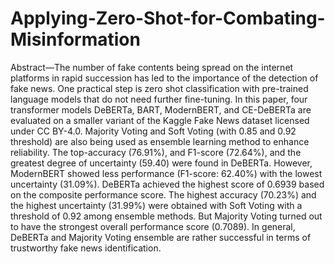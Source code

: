 # Applying-Zero-Shot-for-Combating-Misinformation
Abstract—The number of fake contents being spread on the
 internet platforms in rapid succession has led to the importance
 of the detection of fake news. One practical step is zero
shot classification with pre-trained language models that do
 not need further fine-tuning. In this paper, four transformer
 models DeBERTa, BART, ModernBERT, and CE-DeBERTa are
 evaluated on a smaller variant of the Kaggle Fake News dataset
 licensed under CC BY-4.0. Majority Voting and Soft Voting (with
 0.85 and 0.92 threshold) are also being used as ensemble learning
 method to enhance reliability. The top-accuracy (76.91%), and
 F1-score (72.64%), and the greatest degree of uncertainty (59.40)
 were found in DeBERTa. However, ModernBERT showed less
 performance (F1-score: 62.40%) with the lowest uncertainty
 (31.09%). DeBERTa achieved the highest score of 0.6939 based on
 the composite performance score. The highest accuracy (70.23%)
 and the highest uncertainty (31.99%) were obtained with Soft
 Voting with a threshold of 0.92 among ensemble methods.
 But Majority Voting turned out to have the strongest overall
 performance score (0.7089). In general, DeBERTa and Majority
 Voting ensemble are rather successful in terms of trustworthy
 fake news identification.
